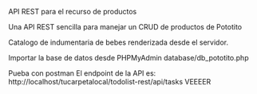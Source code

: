 API REST para el recurso de productos

Una API REST sencilla para manejar un CRUD de productos de Pototito

Catalogo de indumentaria  de bebes renderizada desde el servidor.

Importar la base de datos desde PHPMyAdmin database/db_pototito.php


Pueba con postman
El endpoint de la API es: http://localhost/tucarpetalocal/todolist-rest/api/tasks VEEEER
